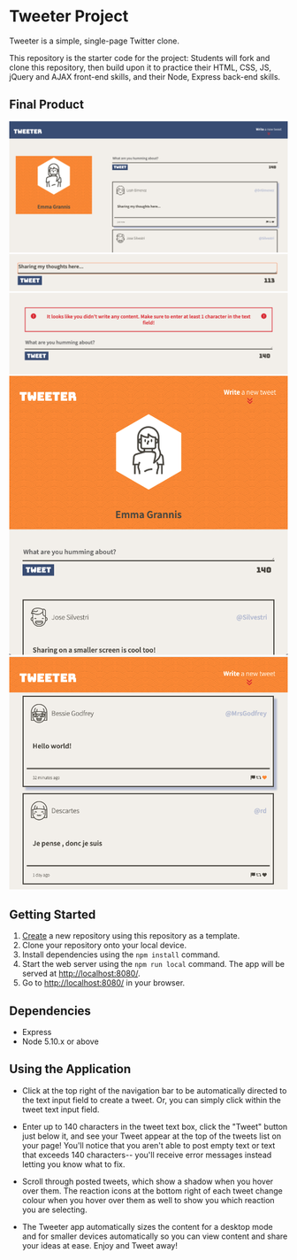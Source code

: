 # Tweeter Project

Tweeter is a simple, single-page Twitter clone.

This repository is the starter code for the project: Students will fork and clone this repository, then build upon it to practice their HTML, CSS, JS, jQuery and AJAX front-end skills, and their Node, Express back-end skills.

## Final Product
!["Desktop View of Interface"](https://github.com/egrannis/tweeter/blob/6f21f0df84206de8b04a822444fee9c691a2db99/docs/Desktop-view.png)
!["View of writing a Tweet"](https://github.com/egrannis/tweeter/blob/00305dbb1c92f1bd45e081be8ccdabbab6253961/docs/Writing-a-tweet.png)
!["View of error message"](https://github.com/egrannis/tweeter/blob/00305dbb1c92f1bd45e081be8ccdabbab6253961/docs/Error-Message.png)
!["View of Header on Smaller Screen"](https://github.com/egrannis/tweeter/blob/a64bad384397908e83e82670537b056467b62467/docs/Small-screen-view-header.png)
!["View of Tweet with shadow on hover"](https://github.com/egrannis/tweeter/blob/00305dbb1c92f1bd45e081be8ccdabbab6253961/docs/Small-screen-view-tweet.png)

## Getting Started

1. [Create](https://docs.github.com/en/repositories/creating-and-managing-repositories/creating-a-repository-from-a-template) a new repository using this repository as a template.
2. Clone your repository onto your local device.
3. Install dependencies using the `npm install` command.
3. Start the web server using the `npm run local` command. The app will be served at <http://localhost:8080/>.
4. Go to <http://localhost:8080/> in your browser.

## Dependencies

- Express
- Node 5.10.x or above

## Using the Application
- Click at the top right of the navigation bar to be automatically directed to the text input field to create a tweet. Or, you can simply click within the tweet text input field.

- Enter up to 140 characters in the tweet text box, click the "Tweet" button just below it, and see your Tweet appear at the top of the tweets list on your page! You'll notice that you aren't able to post empty text or text that exceeds 140 characters-- you'll receive error messages instead letting you know what to fix.

- Scroll through posted tweets, which show a shadow when you hover over them. The reaction icons at the bottom right of each tweet change colour when you hover over them as well to show you which reaction you are selecting.

- The Tweeter app automatically sizes the content for a desktop mode and for smaller devices automatically so you can view content and share your ideas at ease. Enjoy and Tweet away!
